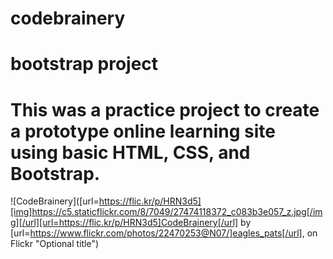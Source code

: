 # codebrainery
# bootstrap project
# This was a practice project to create a prototype online learning site using basic HTML, CSS, and Bootstrap.
![CodeBrainery]([url=https://flic.kr/p/HRN3d5][img]https://c5.staticflickr.com/8/7049/27474118372_c083b3e057_z.jpg[/img][/url][url=https://flic.kr/p/HRN3d5]CodeBrainery[/url] by [url=https://www.flickr.com/photos/22470253@N07/]eagles_pats[/url], on Flickr "Optional title")
